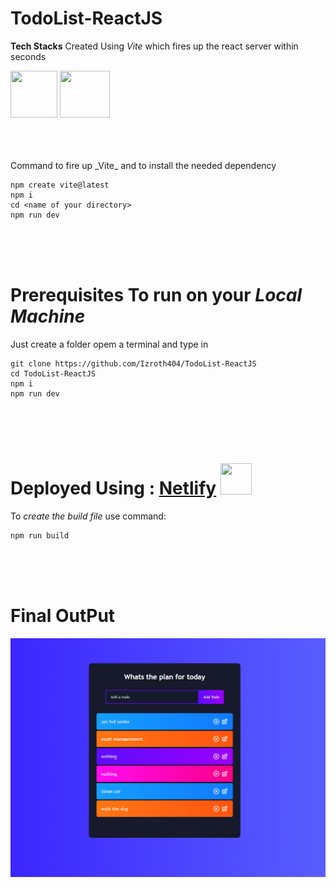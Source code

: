 ﻿# TodoList-ReactJS 

**Tech Stacks**
Created Using _Vite_ which fires up the react server within seconds
<p aligb="center">
<img src="https://vitejs.dev/logo.svg" height=75px width=75px>              <img src="https://upload.wikimedia.org/wikipedia/commons/thumb/a/a7/React-icon.svg/1200px-React-icon.svg.png" height=75px width=80px>
 </p>
<br />
<br />
<br />
Command to fire up _Vite_ and to install the needed dependency</br>

```
npm create vite@latest
npm i
cd <name of your directory>
npm run dev
``` 
<br />
<br />
<br />

# **Prerequisites** To run on your _Local Machine_
Just create a folder opem a terminal and type in 

```
git clone https://github.com/Izroth404/TodoList-ReactJS
cd TodoList-ReactJS
npm i
npm run dev
```
<br />
<br />
<br />

# Deployed Using : [Netlify](https://izroth-todolist.netlify.app/) <img src="https://images.prismic.io/boringowl/62b93e32-dfc5-4054-9534-003b15223bf6_Netlify+.jpeg?auto=compress,format" height=50px width=50px>

To _create the build file_ use command:
```
npm run build 
```
<br />
<br />
<br />

# **Final OutPut**
<img src="https://github.com/Izroth404/TodoList-ReactJS/blob/main/src/screenshoot.png" alt="Final Output"/>
